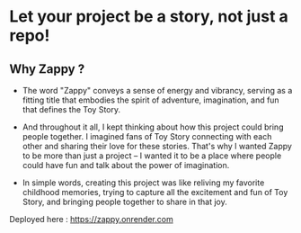 # Let your project be a story, not just a repo!

## Why Zappy ?
- The word "Zappy" conveys a sense of energy and vibrancy, serving as a fitting title that embodies the spirit of adventure, imagination, and fun that defines the Toy Story.

- And throughout it all, I kept thinking about how this project could bring people together. I imagined fans of Toy Story connecting with each other and sharing their love for these stories. That's why I wanted Zappy to be more than just a project – I wanted it to be a place where people could have fun and talk about the power of imagination.

- In simple words, creating this project was like reliving my favorite childhood memories, trying to capture all the excitement and fun of Toy Story, and bringing people together to share in that joy.

Deployed here : https://zappy.onrender.com
